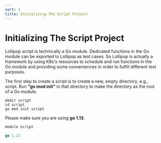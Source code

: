 ```yaml
---
sort: 1
title: Initializing The Script Project
---
```


# Initializing The Script Project

Lollipop script is technically a Go module. Dedicated functions in the Go module can be exported to Lollipop as test cases. 
So Lollipop is actually a framework by using K8s's resources to schedule and run functions in the Go module and providing 
some conveniences in order to fulfill different test purposes.

The first step to create a script is to create a new, empty directory, e.g., script. 
Run **"go mod init"** in that directory to make the directory as the root of a Go module.

```shell
mkdir script
cd script
go mod init script
```

Please make sure you are using **go 1.13**.

```go
module script

go 1.13
```
